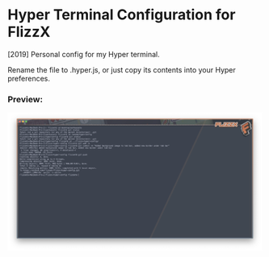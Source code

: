 # Hyper Terminal Configuration for FlizzX
[2019] Personal config for my Hyper terminal.

Rename the file to .hyper.js, or just copy its contents into your Hyper preferences.

### Preview:
<img src="https://raw.githubusercontent.com/Flizzet/flizzx-hyper-config/master/Showcase.png">
<br>
